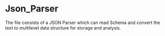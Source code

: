 # Json_Parser
The file consists of a JSON Parser which can read Schema and convert the text to multilevel data structure for storage and analysis.
